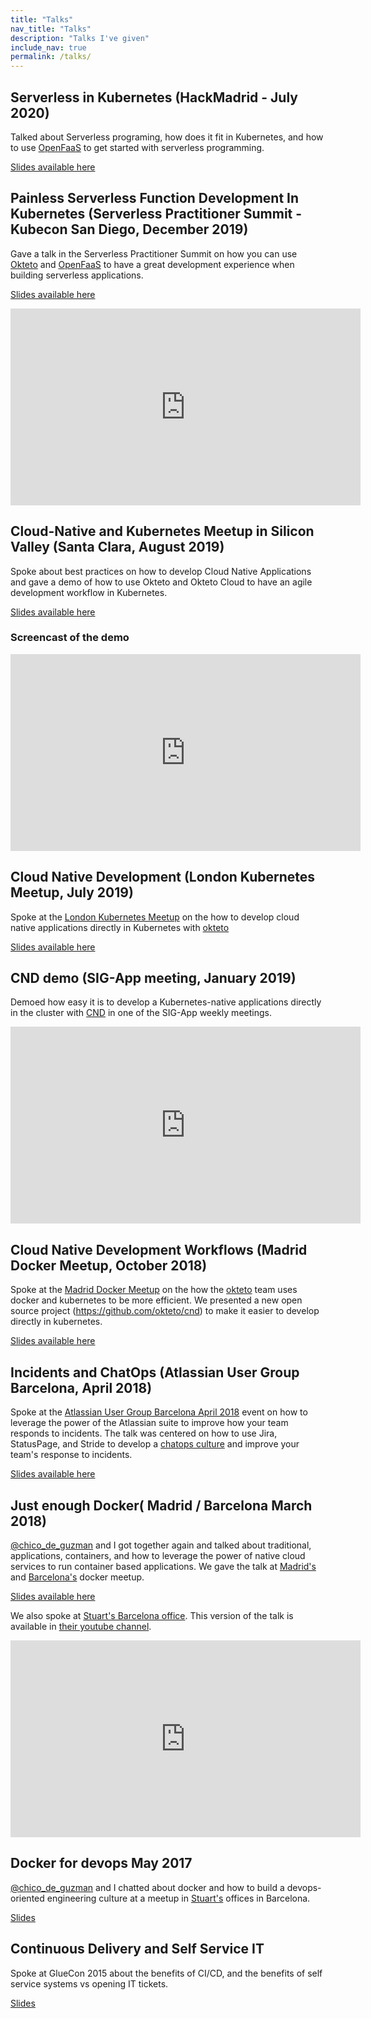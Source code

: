 ```yaml
---
title: "Talks"
nav_title: "Talks"
description: "Talks I've given"
include_nav: true
permalink: /talks/
---
```


## Serverless in Kubernetes (HackMadrid - July 2020)

Talked about Serverless programing, how does it fit in Kubernetes, and how to use [OpenFaaS](https://github.com/openfaas/faas) to get started with serverless programming.

[Slides available here](/talks/resources/serverless-in-kubernetes.pdf)

<!--<iframe width="560" height="315" src="https://www.youtube.com/embed/Yx1nGH2zh0k" frameborder="0" allow="accelerometer; autoplay; encrypted-media; gyroscope; picture-in-picture" allowfullscreen></iframe>-->

## Painless Serverless Function Development In Kubernetes (Serverless Practitioner Summit - Kubecon San Diego, December 2019)

Gave a talk in the Serverless Practitioner Summit on how you can use [Okteto](https://github.com/okteto/okteto) and [OpenFaaS](https://github.com/openfaas/faas) to have a great development experience when building serverless applications.

[Slides available here](/talks/resources/painless-serverless-development-with-kubernetes.pdf)

<iframe width="560" height="315" src="https://www.youtube.com/embed/Yx1nGH2zh0k" frameborder="0" allow="accelerometer; autoplay; encrypted-media; gyroscope; picture-in-picture" allowfullscreen></iframe>

## Cloud-Native and Kubernetes Meetup in Silicon Valley (Santa Clara, August 2019)

Spoke about best practices on how to develop Cloud Native Applications and gave a demo of how to use Okteto and Okteto Cloud to have an agile development workflow in Kubernetes.

[Slides available here](/talks/resources/cloud-native-meetup-silicon-valley-okteto.pdf)

### Screencast of the demo
<iframe width="560" height="315" src="https://www.youtube.com/embed/6nX0-dfSUI4" frameborder="0" allow="accelerometer; autoplay; encrypted-media; gyroscope; picture-in-picture" allowfullscreen></iframe>


## Cloud Native Development  (London Kubernetes Meetup, July 2019)
Spoke at the [London Kubernetes Meetup](https://www.meetup.com/Kubernetes-London/events/262636460/) on the how to develop cloud native applications directly in Kubernetes with [okteto](https://github.com/okteto/okteto)

[Slides available here](/talks/resources/kubernetes-london-meetup-kubeflare.pdf)

## CND demo (SIG-App meeting, January 2019)
Demoed how easy it is to develop a Kubernetes-native applications directly in the cluster with [CND](https://github.com/okteto/cnd) in one of the SIG-App weekly meetings. 

<iframe width="560" height="315" src="https://www.youtube.com/embed/UmDAGrdovRo?start=950" frameborder="0" allow="accelerometer; autoplay; encrypted-media; gyroscope; picture-in-picture" allowfullscreen></iframe>

## Cloud Native Development Workflows (Madrid Docker Meetup, October 2018)
Spoke at the [Madrid Docker Meetup](https://www.meetup.com/Docker-Madrid/events/254821562/) on the how the [okteto](https://okteto) team uses docker and kubernetes to be more efficient. We presented a new open source project (https://github.com/okteto/cnd) to make it easier to develop directly in kubernetes.

[Slides available here](/talks/resources/docker-meetup-cloud-native-development.pdf)

##  Incidents and ChatOps (Atlassian User Group Barcelona, April 2018)
Spoke at the [Atlassian User Group Barcelona April 2018](https://aug.atlassian.com/events/details/atlassian-barcelona-presents-atlassian-barcelonacreando-comunidad) event on how to leverage the power of the Atlassian suite to improve how your team responds to incidents. The talk was centered on how to use Jira, StatusPage, and Stride to develop a [chatops culture](https://www.atlassian.com/it-unplugged/chatops) and improve your team's response to incidents.

[Slides available here](/talks/resources/chatops-and-incidents.pdf)

##  Just enough Docker( Madrid / Barcelona March 2018)
[@chico_de_guzman](https://twitter.com/chico_de_guzman) and I got together again and talked about traditional, applications, containers, and how to leverage the power of native cloud services to run container based applications. We gave the talk at [Madrid's](https://www.meetup.com/Docker-Madrid/events/248220421) and [Barcelona's](https://www.meetup.com/docker-barcelona-spain/events/247733700) docker meetup.

[Slides available here](/talks/resources/just-enough-docker.pdf)

We also spoke at [Stuart's Barcelona office](https://medium.com/stuart-engineering/from-legacy-applications-to-docker-in-production-1f8c173d7622). This version of the talk is available in [their youtube channel](https://www.youtube.com/watch?v=JZvSShfYnp4).

<iframe width="560" height="315" src="https://www.youtube.com/embed/JZvSShfYnp4" frameborder="0" allow="accelerometer; autoplay; encrypted-media; gyroscope; picture-in-picture" allowfullscreen></iframe>


## Docker for devops May 2017

[@chico_de_guzman](https://twitter.com/chico_de_guzman) and I chatted about  docker and how to build a devops-oriented engineering culture at a meetup in [Stuart's](https://stuart.com/) offices in Barcelona.

[Slides](/talks/resources/Docker-Devops-at-Stuart.pdf)

## Continuous Delivery and Self Service IT
Spoke at GlueCon 2015 about the benefits of CI/CD, and the benefits of self service systems vs opening IT tickets.

[Slides](https://www.slideshare.net/ElasticBox/ramiro-glucon)
